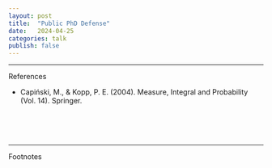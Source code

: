 ```yaml
---
layout: post
title:  "Public PhD Defense"
date:   2024-04-25
categories: talk
publish: false
---
```


<hr id = "References">
<div class = "nav-block"><div class = "side">References</div></div>

* Capiński, M., & Kopp, P. E. (2004). Measure, Integral and Probability (Vol. 14). Springer.

<br><br><br>

<hr id = "Footnotes">
<div class = "nav-block"><div class = "side">Footnotes</div></div>